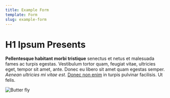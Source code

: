 ```yaml
---
title: Example Form
template: Form
slug: example-form
---
```


# H1 Ipsum Presents

**Pellentesque habitant morbi tristique** senectus et netus et malesuada fames ac turpis egestas. Vestibulum tortor quam, feugiat vitae, ultricies eget, tempor sit amet, ante. Donec eu libero sit amet quam egestas semper. _Aenean ultricies mi vitae est_. [Donec non enim](http://google.com) in turpis pulvinar facilisis. Ut felis.

![Butter fly](/images/uploads/unsplash4.jpg)
